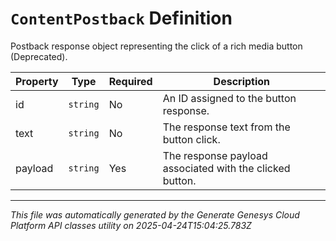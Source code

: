 # `ContentPostback` Definition

Postback response object representing the click of a rich media button (Deprecated).

| Property | Type | Required | Description |
|----------|------|----------|-------------|
| id | `string` | No | An ID assigned to the button response. |
| text | `string` | No | The response text from the button click. |
| payload | `string` | Yes | The response payload associated with the clicked button. |

---

*This file was automatically generated by the Generate Genesys Cloud Platform API classes utility on 2025-04-24T15:04:25.783Z*